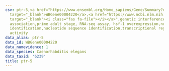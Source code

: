 ```yaml
---
csv: ptr-5,<a href="https://www.ensembl.org/Homo_sapiens/Gene/Summary?db=core;g=WBGene00004220"
  target="_blank">WBGene00004220</a>,<a href="https://www.ncbi.nlm.nih.gov/pubmed/30894454"
  target="_blank"><i class="fas fa-file"></i></a>",genetic interference,functional
  association,prime adult stage, RNA-seq assay, hsf-1 overexpression,nucleotide sequence
  identification,nucleotide sequence identification,transcriptional regulation,up-regulates
  activity
data_alias: ptr-5
data_id: WBGene00004220
data_numevidence: 1
data_species: Caenorhabditis elegans
data_taxid: '6239'
title: ptr-5
---
```

